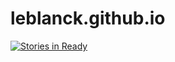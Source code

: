 # leblanck.github.io

[![Stories in Ready](https://badge.waffle.io/leblanck/leblanck.github.io.png?label=ready&title=Ready)](http://waffle.io/leblanck/leblanck.github.io)
